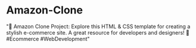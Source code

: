 # Amazon-Clone
"🛒 Amazon Clone Project: Explore this HTML &amp; CSS template for creating a stylish e-commerce site. A great resource for developers and designers! 🚀 #Ecommerce #WebDevelopment"
